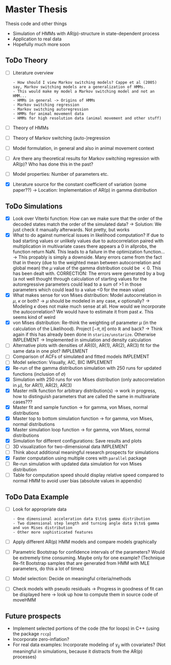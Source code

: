 # Master Thesis
Thesis code and other things

- Simulation of HMMs with AR(p)-structure in state-dependent process
- Application to real data
- Hopefully much more soon


## ToDo Theory
- [ ] Literature overview

      - How should I view Markov switching models? Cappe et al (2005) say, Markov switching models are a generalization of HMMs. 
      - This would make my model a Markov switching model and not an HMM...
      - HMMs in general -> Origins of HMMs
      - Markov switching regression 
      - Markov switching autoregression
      - HMMs for animal movement data
      - HMMs for high resolution data (animal movement and other stuff)
- [ ] Theory of HMMs
- [ ] Theory of Markov switching (auto-)regression
- [ ] Model formulation, in general and also in animal movement context
- [ ] Are there any theoretical results for Markov switching regression with AR(p)? Who has done this in the past?
- [ ] Model properties: Number of parameters etc.
- [x] Literature source for the constant coefficient of variation (some paper??) $\to$ Location: Implementation of AR(p) in gamma distribution

## ToDo Simulations
- [x] Look over Viterbi function: How can we make sure that the order of the decoded states match the order of the simulated data? $\to$ Solution: We just check it manually afterwards. Not pretty, but works
- [x] What to do against numerical issues in likelihood computation? If due to bad starting values or unlikely values due to autocorrelation paired with multiplication in multivariate cases there appears a 0 in allprobs, the function return NaN. This leads to a failure in the optimization function... $\to$ This propably is simply a downside. Many errors came from the fact that in theory (due to the weighted mean between autocorrelation and global mean) the $\mu$ value of the gamma distribution could be $<0$. This has been dealt with. CORRECTION: The errors were generated by a bug (a not well thought through calculation of starting values for the autoregressive parameters could lead to a sum of >1 in those parameters which could lead to a value <0 for the mean value)
- [x] What makes sense for von Mises distribution: Model autocorrelation in $\mu$, $\kappa$ or both? $\to$ $\mu$ should be modeled in any case, $\kappa$ optionally? $\to$ Modeling $\kappa$ does not make much sense at all. How would we incorporate the autocorrelation? We would have to estimate it from past $\kappa$. This seems kind of weird
- [x] von Mises distribution: Re-think the weighting of parameter $\mu$ (in the calculation of the Likelihood). Project $[-\pi,\pi]$ onto $\mathbb{R}$ and back? $\to$ Think again if this has already been done in ```starize/unstarize```. Otherwise IMPLEMENT $\to$ Implemented in simulation and density calculation
- [ ] Alternative plots with densities of AR(0), AR(1), AR(2), AR(3) fit for the same data in one plot? IMPLEMENT
- [ ] Comparison of ACFs of simulated and fitted models IMPLEMENT
- [ ] Model selection: Visually, AIC, BIC IMPLEMENT
- [x] Re-run of the gamma distribution simulation with 250 runs for updated functions (inclusion of $\sigma$)
- [x] Simulation with 250 runs for von Mises distribution (only autocorrelation in $\mu$), for AR(1), AR(2), AR(3)
- [x] Master mllk function for arbitrary distribution(s) $\to$ work in progress, how to distinguish parameters that are called the same in multivariate cases???
- [x] Master fit and sample function $\to$ for gamma, von Mises, normal distributions
- [x] Master top to bottom simulation function $\to$ for gamma, von Mises, normal distributions
- [x] Master simulation loop function $\to$ for gamma, von Mises, normal distributions
- [x] Simulation for different configurations: Save results and plots
- [ ] 3D visualization for two-dimensional data IMPLEMENT
- [ ] Think about additional meaningful research prospects for simulations
- [x] Faster computation using multiple cores with ```parallel``` package
- [ ] Re-run simulation with updated data simulation for von Mises distribution
- [ ] Table for computation speed should display relative speed compared to normal HMM to avoid user bias (absolute values in appendix)

## ToDo Data Example
- [ ] Look for appropriate data

      - One dimensional acceleration data $\to$ gamma distribution
      - Two dimensional step length and turning angle data $\to$ gamma and von Mises distribution
      - Other more sophisticated features
- [ ] Apply different AR(p) HMM models and compare models graphically
- [ ] Parametric Bootstrap for confidence intervals of the parameters? Would be extremely time consuming. Maybe only for one example? (Technique Re-fit Bootstrap samples that are generated from HMM with MLE parameters, do this a lot of times)
- [ ] Model selection: Decide on meaningful criteria/methods
- [ ] Check models with pseudo residuals $\to$ Progress in goodness of fit can be displayed here $\to$ look up how to compute them in source code of moveHMM


## Future prospects

- Implement selected portions of the code (the for loops) in C++ (using the package ```rccp```)
- Incorporate zero-inflation?
- For real data examples: Incorporate modeling of $\gamma_{ij}$ with covariates? (Not meaningful in simulations, because it distracts from the AR(p) processes)
